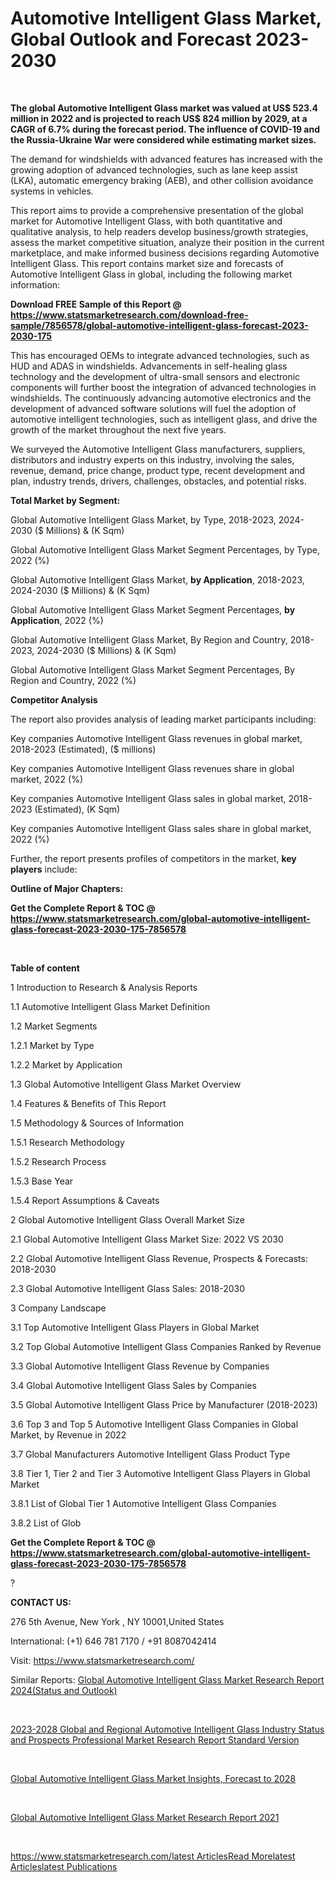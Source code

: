 <h1>Automotive Intelligent Glass Market, Global Outlook and Forecast 2023-2030</h1><br/><p><strong>The global Automotive Intelligent Glass market was valued at US$ 523.4 million in 2022 and is projected to reach US$ 824 million by 2029, at a <strong>CAGR</strong> of 6.7% during the forecast period. The influence of COVID-19 and the Russia-Ukraine War were considered while estimating market sizes.</strong></p>
 
 
 
 <p>The demand for windshields with advanced features has increased with the growing adoption of advanced technologies, such as lane keep assist (LKA), automatic emergency braking (AEB), and other collision avoidance systems in vehicles.</p>
 
 
 
 <p>This report aims to provide a comprehensive presentation of the global market for Automotive Intelligent Glass, with both quantitative and qualitative analysis, to help readers develop business/growth strategies, assess the market competitive situation, analyze their position in the current marketplace, and make informed business decisions regarding Automotive Intelligent Glass. This report contains market size and forecasts of Automotive Intelligent Glass in global, including the following market information:</p>
 
 
 
 <p><strong>Download FREE Sample of this Report @ <a href="https://www.statsmarketresearch.com/download-free-sample/7856578/global-automotive-intelligent-glass-forecast-2023-2030-175">https://www.statsmarketresearch.com/download-free-sample/7856578/global-automotive-intelligent-glass-forecast-2023-2030-175</a></strong></p>
 
 
 
 <p>This has encouraged OEMs to integrate advanced technologies, such as HUD and ADAS in windshields. Advancements in self-healing glass technology and the development of ultra-small sensors and electronic components will further boost the integration of advanced technologies in windshields. The continuously advancing automotive electronics and the development of advanced software solutions will fuel the adoption of automotive intelligent technologies, such as intelligent glass, and drive the growth of the market throughout the next five years.</p>
 
 
 
 <p>We surveyed the Automotive Intelligent Glass manufacturers, suppliers, distributors and industry experts on this industry, involving the sales, revenue, demand, price change, product type, recent development and plan, industry trends, drivers, challenges, obstacles, and potential risks.</p>
 
 
 
 <p><strong>Total Market by Segment:</strong></p>
 
 
 
 <p>Global Automotive Intelligent Glass Market, by Type, 2018-2023, 2024-2030 ($ Millions) & (K Sqm)</p>
 
 
 
 <p>Global Automotive Intelligent Glass Market Segment Percentages, by Type, 2022 (%)</p>
 
 
 
 <p>Global Automotive Intelligent Glass Market, <strong>by Application</strong>, 2018-2023, 2024-2030 ($ Millions) & (K Sqm)</p>
 
 
 
 <p>Global Automotive Intelligent Glass Market Segment Percentages, <strong>by Application</strong>, 2022 (%)</p>
 
 
 
 <p>Global Automotive Intelligent Glass Market, By Region and Country, 2018-2023, 2024-2030 ($ Millions) & (K Sqm)</p>
 
 
 
 <p>Global Automotive Intelligent Glass Market Segment Percentages, By Region and Country, 2022 (%)</p>
 
 
 
 <p><strong>Competitor Analysis</strong></p>
 
 
 
 <p>The report also provides analysis of leading market participants including:</p>
 
 
 
 <p>Key companies Automotive Intelligent Glass revenues in global market, 2018-2023 (Estimated), ($ millions)</p>
 
 
 
 <p>Key companies Automotive Intelligent Glass revenues share in global market, 2022 (%)</p>
 
 
 
 <p>Key companies Automotive Intelligent Glass sales in global market, 2018-2023 (Estimated), (K Sqm)</p>
 
 
 
 <p>Key companies Automotive Intelligent Glass sales share in global market, 2022 (%)</p>
 
 
 
 <p>Further, the report presents profiles of competitors in the market, <strong>key players</strong> include:</p>
 
 
 
 <p><strong>Outline of Major Chapters:</strong></p>
 
 
 
 <div><b>Get the Complete Report & TOC @ <a href="https://www.statsmarketresearch.com/global-automotive-intelligent-glass-forecast-2023-2030-175-7856578">https://www.statsmarketresearch.com/global-automotive-intelligent-glass-forecast-2023-2030-175-7856578</a></b></div>
 
 
 
 <p><br />
 
 <b>Table of content</b></p>
 
 
 
 <p>1 Introduction to Research & Analysis Reports<br />
 
 1.1 Automotive Intelligent Glass Market Definition<br />
 
 1.2 Market Segments<br />
 
 1.2.1 Market by Type<br />
 
 1.2.2 Market by Application<br />
 
 1.3 Global Automotive Intelligent Glass Market Overview<br />
 
 1.4 Features & Benefits of This Report<br />
 
 1.5 Methodology & Sources of Information<br />
 
 1.5.1 Research Methodology<br />
 
 1.5.2 Research Process<br />
 
 1.5.3 Base Year<br />
 
 1.5.4 Report Assumptions & Caveats<br />
 
 2 Global Automotive Intelligent Glass Overall Market Size<br />
 
 2.1 Global Automotive Intelligent Glass Market Size: 2022 VS 2030<br />
 
 2.2 Global Automotive Intelligent Glass Revenue, Prospects & Forecasts: 2018-2030<br />
 
 2.3 Global Automotive Intelligent Glass Sales: 2018-2030<br />
 
 3 Company Landscape<br />
 
 3.1 Top Automotive Intelligent Glass Players in Global Market<br />
 
 3.2 Top Global Automotive Intelligent Glass Companies Ranked by Revenue<br />
 
 3.3 Global Automotive Intelligent Glass Revenue by Companies<br />
 
 3.4 Global Automotive Intelligent Glass Sales by Companies<br />
 
 3.5 Global Automotive Intelligent Glass Price by Manufacturer (2018-2023)<br />
 
 3.6 Top 3 and Top 5 Automotive Intelligent Glass Companies in Global Market, by Revenue in 2022<br />
 
 3.7 Global Manufacturers Automotive Intelligent Glass Product Type<br />
 
 3.8 Tier 1, Tier 2 and Tier 3 Automotive Intelligent Glass Players in Global Market<br />
 
 3.8.1 List of Global Tier 1 Automotive Intelligent Glass Companies<br />
 
 3.8.2 List of Glob</p>
 
 
 
 <div><b>Get the Complete Report & TOC @ <a href="https://www.statsmarketresearch.com/global-automotive-intelligent-glass-forecast-2023-2030-175-7856578">https://www.statsmarketresearch.com/global-automotive-intelligent-glass-forecast-2023-2030-175-7856578</a></b></div>
 
 
 
 <p>? </p>
 
 
 
 <p><b>CONTACT US:</b><br />
 
 276 5th Avenue, New York , NY 10001,United States<br />
 
 International: (+1) 646 781 7170 / +91 8087042414<br />
 
 Visit: <a href="https://www.statsmarketresearch.com/">https://www.statsmarketresearch.com/</a><br />
 
 Similar Reports: <a href="https://www.statsmarketresearch.com/global-automotive-intelligent-glass-forecast-2023-2030-175-7856578">Global Automotive Intelligent Glass Market Research Report 2024(Status and Outlook)</a><br />
 
 <br />
 
 <a href="https://www.statsmarketresearch.com/global-automotive-intelligent-glass-forecast-2023-2030-175-7856578">2023-2028 Global and Regional Automotive Intelligent Glass Industry Status and Prospects Professional Market Research Report Standard Version</a><br />
 
 <br />
 
 <a href="https://www.statsmarketresearch.com/global-automotive-intelligent-glass-forecast-2023-2030-175-7856578">Global Automotive Intelligent Glass Market Insights, Forecast to 2028</a><br />
 
 <br />
 
 <a href="https://www.statsmarketresearch.com/global-automotive-intelligent-glass-forecast-2023-2030-175-7856578">Global Automotive Intelligent Glass Market Research Report 2021</a><br />
 
 <br />
 
 <a href="https://gyeongbokgung.com">https://www.statsmarketresearch.com/</a><a href="https://hallyeomaritime.com">latest Articles</a><a href="https://jingwansa.com">Read More</a><a href="https://nguoiviet.jp/">latest Articles</a><a href="https://www.intelmarketresearch.com/">latest Publications</a></p>
